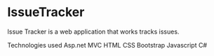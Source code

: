 # IssueTracker
Issue Tracker is a web application that works tracks issues.

Technologies used
Asp.net MVC
HTML 
CSS
Bootstrap
Javascript
C#

